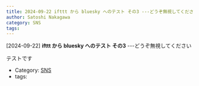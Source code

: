 ```yaml
---
title: 2024-09-22 ifttt から bluesky へのテスト その3 ---どうぞ無視してください
author: Satoshi Nakagawa
category: SNS
tags: 
---
```


[2024-09-22] **ifttt から bluesky へのテスト その3**  ---どうぞ無視してください

 テストです

- Category: [SNS](https://merapano.github.io/categories.html#SNS)
- tags: 
